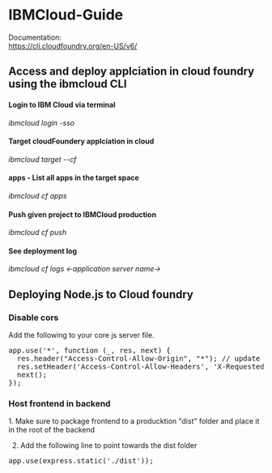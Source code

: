 <h1> IBMCloud-Guide</h1>

Documentation: <br>
<a href="https://cli.cloudfoundry.org/en-US/v6/" target="_blank">https://cli.cloudfoundry.org/en-US/v6/</a><br>

<h2>Access and deploy applciation in cloud foundry using the ibmcloud CLI</h2>

#### Login to IBM Cloud via terminal
<i>ibmcloud login -sso</i>

#### Target cloudFoundery applciation in cloud
<i>ibmcloud target --cf </i>

<h4>apps - List all apps in the target space</h4>
<i>ibmcloud cf apps</i>

#### Push given project to IBMCloud production
<i>ibmcloud cf push</i>

#### See deployment log <br>
<i>ibmcloud cf logs <-application server name-> </i>

<h2>Deploying Node.js to Cloud foundry</h2>

<h3>Disable cors</h3>
Add the following to your core js server file. <br>
<pre>
app.use('*', function (_, res, next) {
  res.header("Access-Control-Allow-Origin", "*"); // update to match the domain you will make the request from
  res.setHeader('Access-Control-Allow-Headers', 'X-Requested-With,Content-Length,content-type,Authorization');
  next();
});
</pre>

<h3>Host frontend in backend</h3>
1. Make sure to package frontend to a producktion "dist" folder and place it in the root of the backend <br>

2. Add the following line to point towards the dist folder <br>
<pre>
app.use(express.static('./dist'));
</pre>
